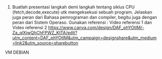 1. Buatlah presentasi langkah demi langkah tentang siklus CPU (fetch,decode,execute) utk mengeksekusi sebuah program. Jelaskan juga peran dari Bahasa pemrograman dan compiler, begitu juga dengan peran dari Sistem Operaso. Gunakan referensi : Video referensi 1 dan Video referensi 2
https://www.canva.com/design/DAF_phYOtIM/-Za_qlXjwQhChFPWZ_KtTA/edit?utm_content=DAF_phYOtIM&utm_campaign=designshare&utm_medium=link2&utm_source=sharebutton

VM DEBIAN

